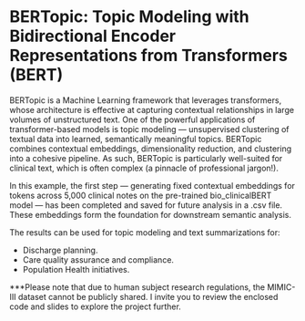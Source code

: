 # BERTopic:  Topic Modeling with Bidirectional Encoder Representations from Transformers (BERT)

BERTopic is a Machine Learning framework that leverages transformers, whose architecture is effective at capturing contextual relationships in large volumes of unstructured text. One of the powerful applications of transformer-based models is topic modeling — unsupervised clustering of textual data into learned, semantically meaningful topics. BERTopic combines contextual embeddings, dimensionality reduction, and clustering into a cohesive pipeline. As such, BERTopic is particularly well-suited for clinical text, which is often complex (a pinnacle of professional jargon!). 

In this example, the first step — generating fixed contextual embeddings for tokens across 5,000 clinical notes on the pre-trained bio_clinicalBERT model — has been completed and saved for future analysis in a .csv file. These embeddings form the foundation for downstream semantic analysis. 

The results can be used for topic modeling and text summarizations for:
- Discharge planning.
- Care quality assurance and compliance. 
- Population Health initiatives. 

***Please note that due to human subject research regulations, the MIMIC-III dataset cannot be publicly shared. I invite you to review the enclosed code and slides to explore the project further.
